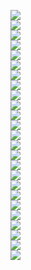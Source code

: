 ![](media/97584c5ec1da155b7d97ee5a823369a3.png)  
![](media/23d3ab6dc22ac64d5cca705ae39b7c79.png)  
![](media/915523ad213a6480a7eba4b55b0af885.png)  
![](media/8921aff925b504cb6434ad9a82ddfb57.png)  
![](media/7fd2a41bc378e8198ff2f07afa8fc1be.png)  
![](media/cd7866d8674866f1b0748c311826ac40.png)  
![](media/a2eb8ac083282d5e10ac57c8e9022cad.png)  
![](media/fee19b285116a1325b3e998edd806855.png)  
![](media/893194adc887caf1fac9664b4b97c210.png)  
![](media/10f41c61759e601fbc690cf0b324ddc5.png)  
![](media/1a8f5905a93eb368224ae90ee72c4a34.png)  
![](media/cb29a7c521c926bd5999d2f39ed73d59.png)  
![](media/5ca58f9f01dccd42f1660ae6cddc4cff.png)  
![](media/632117dbdc84afb31886ab91ce820031.png)  
![](media/70d56a5f8e45ea2e366d5487bba1bbf5.png)  
![](media/aa90532bcd269cda7053da90eb40594b.png)  
![](media/e67dff0bd423c995201897d8b5291d52.png)  
![](media/281fce9992228a1f141912b57343c7d2.png)  
![](media/3fe8f61f688440509cf6318e98c8b3c3.png)  
![](media/b4fc8e8a8a82eb34dffb3e7b9c73e531.png)  
![](media/e27033681d4191a4e1732c7effe16ac1.png)  
![](media/eeecf9b9b19feeb7d12ca9fccdf56e06.png)  
![](media/99bb073109b7bed04bd92d9f33792771.png)  
![](media/642b2c2a9562acd3b59191348def5d0c.png)  
![](media/e0c32b88dd0f9a18a4b89a9db7a13c00.png)
